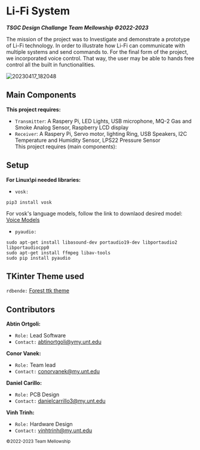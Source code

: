 # Li-Fi System
***TSGC Design Challange Team Mellowship ©2022-2023***

The mission of the project was to Investigate and demonstrate a prototype of Li-Fi technology. In order to illustrate how Li-Fi can communicate with multiple systems and send commands to. For the final form of the project, we incorporated voice control. That way, the user may be able to hands free control all the built in functionalities.

![20230417_182048](https://github.com/Zed-4/Li-Fi_System/assets/8176316/eaa59bdd-ebf9-495f-ac3c-6fa1ac5b4724)

## Main Components

**This project requires:** <br>
- `Transmitter`: A Raspery Pi, LED Lights, USB microphone, MQ-2 Gas and Smoke Analog Sensor, Raspberry LCD display <br>
- `Receiver`:    A Raspery Pi, Servo motor, lighting Ring, USB Speakers, I2C Temperature and Humidity Sensor, LPS22 Pressure Sensor <br>
This project requires (main components):

## Setup

**For Linux\pi needed libraries:** <br>

- `vosk:` <br>
```
pip3 install vosk
```
For vosk's language models, follow the link to downlaod desired model: [Voice Models](https://alphacephei.com/vosk/models) <br>

- `pyaudio:` <br>
```
sudo apt-get install libasound-dev portaudio19-dev libportaudio2 libportaudiocpp0
sudo apt-get install ffmpeg libav-tools
sudo pip install pyaudio
```

## TKinter Theme used

`rdbende:` [Forest ttk theme](https://github.com/rdbende/Forest-ttk-theme)

## Contributors

**Abtin Ortgoli:** <br>
- `Role:` Lead Software
- `Contact:` abtinortgoli@ymy.unt.edu

**Conor Vanek:** <br>
- `Role:` Team lead
- `Contact:` conorvanek@my.unt.edu <br>

**Daniel Carillo:** <br>
- `Role:` PCB Design
- `Contact:` danielcarrillo3@my.unt.edu

**Vinh Trinh:** <br>
- `Role:` Hardware Design
- `Contact:` vinhtrinh@my.unt.edu


<sub> ©2022-2023 Team Mellowship </sub>

